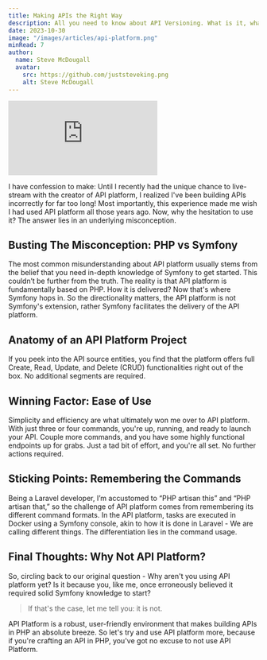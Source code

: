 ```yaml
---
title: Making APIs the Right Way
description: All you need to know about API Versioning. What is it, what types of versioning exist, how are they used and why you might need it?
date: 2023-10-30
image: "/images/articles/api-platform.png"
minRead: 7
author:
  name: Steve McDougall
  avatar:
    src: https://github.com/juststeveking.png
    alt: Steve McDougall
---
```


<iframe class="aspect-video w-full" src="https://www.youtube.com/embed/NpfnnXi1CHI?si=DlDlJkhfNy7DTvfw" title="YouTube video player" frameborder="0" allow="accelerometer; autoplay; clipboard-write; encrypted-media; gyroscope; picture-in-picture; web-share" allowfullscreen></iframe>

I have confession to make: Until I recently had the unique chance to live-stream with the creator of API platform, I realized I've been building APIs incorrectly for far too long! Most importantly, this experience made me wish I had used API platform all those years ago. Now, why the hesitation to use it? The answer lies in an underlying misconception.

## Busting The Misconception: PHP vs Symfony

The most common misunderstanding about API platform usually stems from the belief that you need in-depth knowledge of Symfony to get started. This couldn’t be further from the truth. The reality is that API platform is fundamentally based on PHP. How it is delivered? Now that's where Symfony hops in. So the directionality matters, the API platform is not Symfony's extension, rather Symfony facilitates the delivery of the API platform.

## Anatomy of an API Platform Project

If you peek into the API source entities, you find that the platform offers full Create, Read, Update, and Delete (CRUD) functionalities right out of the box. No additional segments are required. 

## Winning Factor: Ease of Use

Simplicity and efficiency are what ultimately won me over to API platform. With just three or four commands, you're up, running, and ready to launch your API. Couple more commands, and you have some highly functional endpoints up for grabs. Just a tad bit of effort, and you're all set. No further actions required.

## Sticking Points: Remembering the Commands

Being a Laravel developer, I’m accustomed to “PHP artisan this” and “PHP artisan that,” so the challenge of API platform comes from remembering its different command formats. In the API platform, tasks are executed in Docker using a Symfony console, akin to how it is done in Laravel - We are calling different things. The differentiation lies in the command usage.

## Final Thoughts: Why Not API Platform?

So, circling back to our original question - Why aren't you using API platform yet? Is it because you, like me, once erroneously believed it required solid Symfony knowledge to start?

> If that's the case, let me tell you: it is not.

API Platform is a robust, user-friendly environment that makes building APIs in PHP an absolute breeze. So let's try and use API platform more, because if you're crafting an API in PHP, you've got no excuse to not use API Platform.
